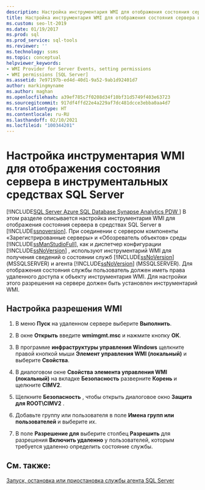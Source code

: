 ```yaml
---
description: Настройка инструментария WMI для отображения состояния сервера в инструментальных средствах SQL Server
title: Настройка инструментария WMI для отображения состояния сервера в инструментальных средствах SQL Server
ms.custom: seo-lt-2019
ms.date: 01/19/2017
ms.prod: sql
ms.prod_service: sql-tools
ms.reviewer: ''
ms.technology: ssms
ms.topic: conceptual
helpviewer_keywords:
- WMI Provider for Server Events, setting permissions
- WMI permissions [SQL Server]
ms.assetid: 7e97197b-ed4d-40d1-9a52-9ab1d92401d7
author: markingmyname
ms.author: maghan
ms.openlocfilehash: a39ef785c7f0208d34f10bf31d5749f403e63723
ms.sourcegitcommit: 917df4ffd22e4a229af7dc481dcce3ebba0aa4d7
ms.translationtype: HT
ms.contentlocale: ru-RU
ms.lasthandoff: 02/10/2021
ms.locfileid: "100344201"
---
```

# <a name="configure-wmi-to-show-server-status-in-sql-server-tools"></a>Настройка инструментария WMI для отображения состояния сервера в инструментальных средствах SQL Server
[!INCLUDE[SQL Server Azure SQL Database Synapse Analytics PDW ](../includes/applies-to-version/sql-asdb-asdbmi-asa-pdw.md)]
В этом разделе описывается настройка инструментария WMI для отображения состояния сервера в средствах SQL Server в [!INCLUDE[ssnoversion](../includes/ssnoversion-md.md)]. При соединении с сервером компоненты «Зарегистрированные серверы» и «Обозреватель объектов» среды [!INCLUDE[ssManStudioFull](../includes/ssmanstudiofull-md.md)], как и диспетчер конфигурации [!INCLUDE[ssNoVersion](../includes/ssnoversion-md.md)] , используют инструментарий WMI для получения сведений о состоянии служб [!INCLUDE[ssNoVersion](../includes/ssnoversion-md.md)] (MSSQLSERVER) и агента [!INCLUDE[ssNoVersion](../includes/ssnoversion-md.md)] (MSSQLSERVER). Для отображения состояния службы пользователь должен иметь права удаленного доступа к объекту инструментария WMI. Для настройки этого разрешения на сервере должен быть установлен инструментарий WMI.  
  
## <a name="to-configure-wmi-permission"></a><a name="SSMSProcedure"></a>Настройка разрешения WMI  
  
1.  В меню **Пуск** на удаленном сервере выберите **Выполнить**.  
  
2.  В окне **Открыть** введите **wmimgmt.msc** и нажмите кнопку **ОК**.  
  
3.  В программе **инфраструктуры управления Windows** щелкните правой кнопкой мыши **Элемент управления WMI (локальный)** и выберите **Свойства**.  
  
4.  В диалоговом окне **Свойства элемента управления WMI (локальный)** на вкладке **Безопасность** разверните **Корень** и щелкните **CIMV2**.  
  
5.  Щелкните **Безопасность** , чтобы открыть диалоговое окно **Защита для ROOT\CIMV2** .  
  
6.  Добавьте группу или пользователя в поле **Имена групп или пользователей** и выберите их.  
  
7.  В поле **Разрешение для** _<group or user>_ выберите столбец **Разрешить** для разрешения **Включить удаленно** у пользователей, которым требуется удаленно определить состояние службы.  
  
## <a name="see-also"></a>См. также:  
[Запуск, остановка или приостановка службы агента SQL Server](../ssms/agent/start-stop-or-pause-the-sql-server-agent-service.md)  
  
